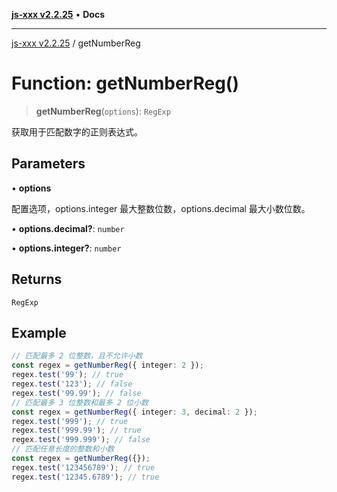 [**js-xxx v2.2.25**](../README.md) • **Docs**

***

[js-xxx v2.2.25](../README.md) / getNumberReg

# Function: getNumberReg()

> **getNumberReg**(`options`): `RegExp`

获取用于匹配数字的正则表达式。

## Parameters

• **options**

配置选项，options.integer 最大整数位数，options.decimal 最大小数位数。

• **options.decimal?**: `number`

• **options.integer?**: `number`

## Returns

`RegExp`

## Example

```ts
// 匹配最多 2 位整数，且不允许小数
const regex = getNumberReg({ integer: 2 });
regex.test('99'); // true
regex.test('123'); // false
regex.test('99.99'); // false
// 匹配最多 3 位整数和最多 2 位小数
const regex = getNumberReg({ integer: 3, decimal: 2 });
regex.test('999'); // true
regex.test('999.99'); // true
regex.test('999.999'); // false
// 匹配任意长度的整数和小数
const regex = getNumberReg({});
regex.test('123456789'); // true
regex.test('12345.6789'); // true
```
